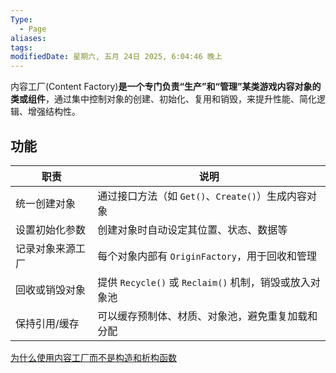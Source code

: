 ```yaml
---
Type:
  - Page
aliases: 
tags: 
modifiedDate: 星期六, 五月 24日 2025, 6:04:46 晚上
---
```

内容工厂(Content Factory)**是一个专门负责“生产”和“管理”某类游戏内容对象的类或组件**，通过集中控制对象的创建、初始化、复用和销毁，来提升性能、简化逻辑、增强结构性。

## 功能

| 职责       | 说明                                       |
| -------- | ---------------------------------------- |
| 统一创建对象   | 通过接口方法（如 `Get()`、`Create()`）生成内容对象       |
| 设置初始化参数  | 创建对象时自动设定其位置、状态、数据等                      |
| 记录对象来源工厂 | 每个对象内部有 `OriginFactory`，用于回收和管理          |
| 回收或销毁对象  | 提供 `Recycle()` 或 `Reclaim()` 机制，销毁或放入对象池 |
| 保持引用/缓存  | 可以缓存预制体、材质、对象池，避免重复加载和分配                 |

[为什么使用内容工厂而不是构造和析构函数](为什么使用内容工厂而不是构造和析构函数.md)
